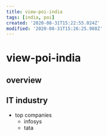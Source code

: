 ```yaml
---
title: view-poi-india
tags: [india, poi]
created: '2020-08-31T15:22:55.024Z'
modified: '2020-08-31T15:26:25.988Z'
---
```


# view-poi-india

## overview

## IT industry

- top companies
  - infosys
  - tata
